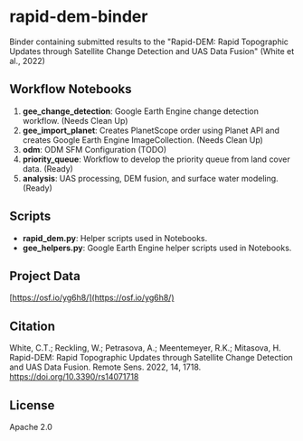 # rapid-dem-binder

Binder containing submitted results to the "Rapid-DEM: Rapid Topographic Updates through Satellite Change Detection and UAS Data Fusion" (White et al., 2022)

## Workflow Notebooks

1. **gee_change_detection**: Google Earth Engine change detection workflow. (Needs Clean Up)
2. **gee_import_planet**: Creates PlanetScope order using Planet API and creates Google Earth Engine ImageCollection. (Needs Clean Up)
3. **odm**: ODM SFM Configuration (TODO)
4. **priority_queue**: Workflow to develop the priority queue from land cover data. (Ready)
5. **analysis**: UAS processing, DEM fusion, and surface water modeling. (Ready)

## Scripts

- **rapid_dem.py**: Helper scripts used in Notebooks.
- **gee_helpers.py**: Google Earth Engine helper scripts used in Notebooks.

## Project Data

[https://osf.io/yg6h8/](https://osf.io/yg6h8/)

## Citation

White, C.T.; Reckling, W.; Petrasova, A.; Meentemeyer, R.K.; Mitasova, H. Rapid-DEM: Rapid Topographic Updates through Satellite Change Detection and UAS Data Fusion. Remote Sens. 2022, 14, 1718. https://doi.org/10.3390/rs14071718

## License

Apache 2.0
